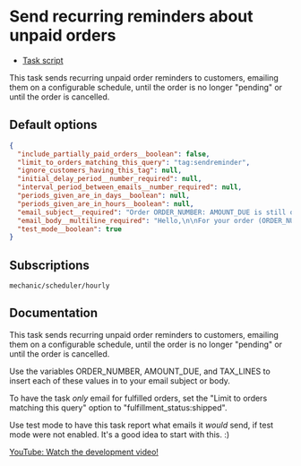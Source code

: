# Send recurring reminders about unpaid orders

* [Task script](./script.liquid)

This task sends recurring unpaid order reminders to customers, emailing them on a configurable schedule, until the order is no longer "pending" or until the order is cancelled.

## Default options

```json
{
  "include_partially_paid_orders__boolean": false,
  "limit_to_orders_matching_this_query": "tag:sendreminder",
  "ignore_customers_having_this_tag": null,
  "initial_delay_period__number_required": null,
  "interval_period_between_emails__number_required": null,
  "periods_given_are_in_days__boolean": null,
  "periods_given_are_in_hours__boolean": null,
  "email_subject__required": "Order ORDER_NUMBER: AMOUNT_DUE is still outstanding!",
  "email_body__multiline_required": "Hello,\n\nFor your order (ORDER_NUMBER), we still require AMOUNT_DUE.\n\nThanks,\n{{ shop.name }}",
  "test_mode__boolean": true
}
```

## Subscriptions

```liquid
mechanic/scheduler/hourly
```

## Documentation

This task sends recurring unpaid order reminders to customers, emailing them on a configurable schedule, until the order is no longer "pending" or until the order is cancelled.

Use the variables ORDER_NUMBER, AMOUNT_DUE, and TAX_LINES to insert each of these values in to your email subject or body.

​To have the task _only_ email for fulfilled orders, set the "Limit to orders matching this query" option to "fulfillment_status:shipped".

Use test mode to have this task report what emails it _would_ send, if test mode were not enabled. It's a good idea to start with this. :)

[YouTube: Watch the development video!](https://youtu.be/IhLJHfIYrgg)